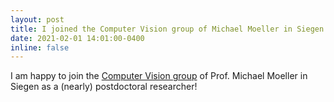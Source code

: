 ```yaml
---
layout: post
title: I joined the Computer Vision group of Michael Moeller in Siegen!
date: 2021-02-01 14:01:00-0400
inline: false
---
```

I am happy to join the [Computer Vision group](https://www.vsa.informatik.uni-siegen.de/en) of Prof. Michael Moeller in Siegen as a (nearly) postdoctoral researcher!
